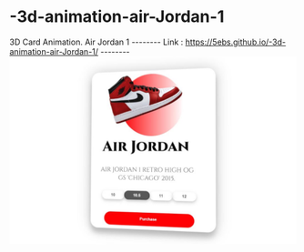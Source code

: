 # -3d-animation-air-Jordan-1
3D Card Animation. Air Jordan 1
-------- Link : https://5ebs.github.io/-3d-animation-air-Jordan-1/ --------
![](https://github.com/5ebs/-3d-animation-air-Jordan-1/blob/master/3d%20air-jordan.JPG)

